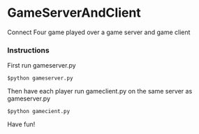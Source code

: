 GameServerAndClient
===================

Connect Four game played over a game server and game client

### Instructions
First run gameserver.py

`$python gameserver.py`

Then have each player run gameclient.py on the same server as gameserver.py

`$python gamecient.py`

Have fun!
